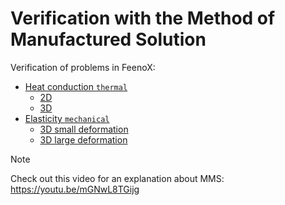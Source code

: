 # Verification with the Method of Manufactured Solution


Verification of problems in FeenoX:

 * [Heat conduction `thermal`](thermal)
   - [2D](thermal/2d)
   - [3D](thermal/3d)
 * [Elasticity `mechanical`](mecahnical)
   - [3D small deformation](mechanical/sdef)
   - [3D large deformation](mechanical/ldef)

> [!NOTE]
> Check out this video for an explanation about MMS: <https://youtu.be/mGNwL8TGijg>
